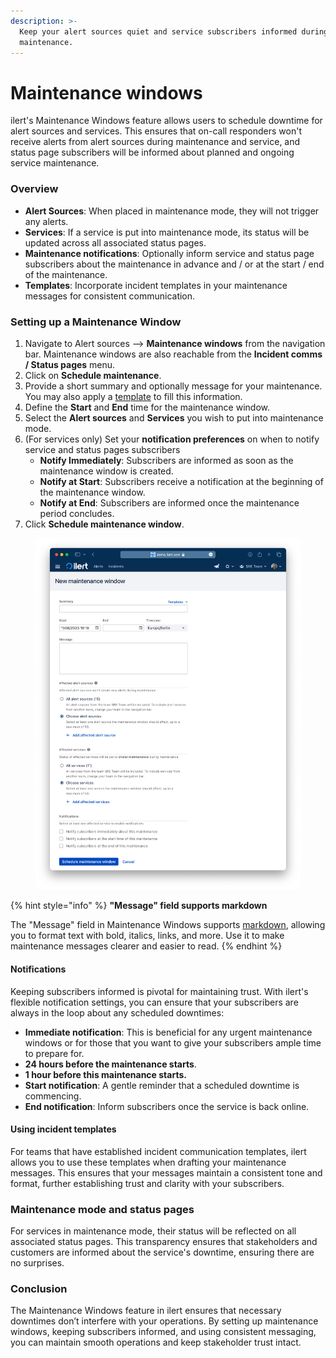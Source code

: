 ```yaml
---
description: >-
  Keep your alert sources quiet and service subscribers informed during
  maintenance.
---
```


# Maintenance windows

ilert's Maintenance Windows feature allows users to schedule downtime for alert sources and services. This ensures that on-call responders won't receive alerts from alert sources during maintenance and service, and status page subscribers will be informed about planned and ongoing service maintenance.

### Overview

* **Alert Sources**: When placed in maintenance mode, they will not trigger any alerts.
* **Services**: If a service is put into maintenance mode, its status will be updated across all associated status pages.
* **Maintenance notifications**: Optionally inform service and status page subscribers about the maintenance in advance and / or at the start / end of the maintenance.
* **Templates**: Incorporate incident templates in your maintenance messages for consistent communication.

### Setting up a Maintenance Window

1. Navigate to Alert sources --> **Maintenance windows** from the navigation bar. Maintenance windows are also reachable from the **Incident comms / Status pages** menu.
2. Click on **Schedule maintenance**.
3. Provide a short summary and optionally message for your maintenance. You may also apply a [template](maintenance-windows.md#using-incident-templates) to fill this information.
4. Define the **Start** and **End** time for the maintenance window.
5. Select the **Alert sources** and **Services** you wish to put into maintenance mode.
6. (For services only) Set your **notification preferences** on when to notify service and status pages subscribers
   * **Notify Immediately**: Subscribers are informed as soon as the maintenance window is created.
   * **Notify at Start**: Subscribers receive a notification at the beginning of the maintenance window.
   * **Notify at End**: Subscribers are informed once the maintenance period concludes.
7. Click **Schedule maintenance window**.

<figure><img src="../.gitbook/assets/image (20).png" alt="" width="563"><figcaption></figcaption></figure>



{% hint style="info" %}
**"Message" field supports markdown**

The "Message" field in Maintenance Windows supports [markdown](https://www.markdownguide.org/), allowing you to format text with bold, italics, links, and more. Use it to make maintenance messages clearer and easier to read.
{% endhint %}

#### Notifications

Keeping subscribers informed is pivotal for maintaining trust. With ilert's flexible notification settings, you can ensure that your subscribers are always in the loop about any scheduled downtimes:

* **Immediate notification**: This is beneficial for any urgent maintenance windows or for those that you want to give your subscribers ample time to prepare for.
* **24 hours before the maintenance starts**.
* **1 hour before this maintenance starts.**
* **Start notification**: A gentle reminder that a scheduled downtime is commencing.
* **End notification**: Inform subscribers once the service is back online.

#### Using incident templates

For teams that have established incident communication templates, ilert allows you to use these templates when drafting your maintenance messages. This ensures that your messages maintain a consistent tone and format, further establishing trust and clarity with your subscribers.

### Maintenance mode and status pages

For services in maintenance mode, their status will be reflected on all associated status pages. This transparency ensures that stakeholders and customers are informed about the service's downtime, ensuring there are no surprises.

### Conclusion

The Maintenance Windows feature in ilert ensures that necessary downtimes don’t interfere with your operations. By setting up maintenance windows, keeping subscribers informed, and using consistent messaging, you can maintain smooth operations and keep stakeholder trust intact.
